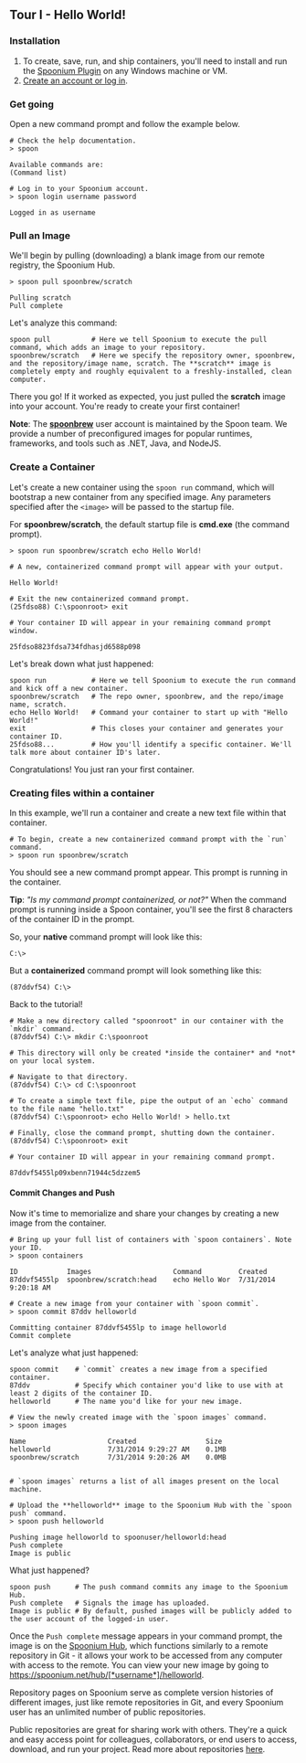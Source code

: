 ## Tour I - Hello World!

### Installation

1. To create, save, run, and ship containers, you'll need to install and run the [Spoonium Plugin](http://start.spoon.net/install) on any Windows machine or VM.
2. [Create an account or log in](http://spoon.net/sso/spoonium.net/login?return_to=https://spoonium.net/docs#try-it).

### Get going

Open a new command prompt and follow the example below.

	# Check the help documentation.
	> spoon

	Available commands are:
	(Command list)
	
	# Log in to your Spoonium account.
	> spoon login username password

	Logged in as username

### Pull an  Image

We'll begin by pulling (downloading) a blank image from our remote registry, the Spoonium Hub.

```
> spoon pull spoonbrew/scratch

Pulling scratch
Pull complete
```

Let's analyze this command:

```
spoon pull			# Here we tell Spoonium to execute the pull command, which adds an image to your repository.
spoonbrew/scratch	# Here we specify the repository owner, spoonbrew, and the repository/image name, scratch. The **scratch** image is completely empty and roughly equivalent to a freshly-installed, clean computer. 
```

There you go! If it worked as expected, you just pulled the **scratch** image into your account. You're ready to create your first container!

**Note**: The **[spoonbrew](http://spoonium.net/hub/spoonbrew)** user account is maintained by the Spoon team. We provide a number of preconfigured images for popular runtimes, frameworks, and tools such as .NET, Java, and NodeJS. 

### Create a Container

Let's create a new container using the `spoon run` command, which will bootstrap a new container from any specified image. Any parameters specified after the `<image>` will be passed to the startup file. 

For **spoonbrew/scratch**, the default startup file is **cmd.exe** (the command prompt). 

```
> spoon run spoonbrew/scratch echo Hello World!

# A new, containerized command prompt will appear with your output.

Hello World! 

# Exit the new containerized command prompt.
(25fdso88) C:\spoonroot> exit

# Your container ID will appear in your remaining command prompt window.

25fdso8823fdsa734fdhasjd6588p098
```

Let's break down what just happened:

```
spoon run			# Here we tell Spoonium to execute the run command and kick off a new container.
spoonbrew/scratch	# The repo owner, spoonbrew, and the repo/image name, scratch.
echo Hello World!	# Command your container to start up with "Hello World!"
exit				# This closes your container and generates your container ID.
25fdso88...			# How you'll identify a specific container. We'll talk more about container ID's later.
```

Congratulations! You just ran your first container.

### Creating files within a container

In this example, we'll run a container and create a new text file within that container. 

```
# To begin, create a new containerized command prompt with the `run` command.
> spoon run spoonbrew/scratch
```

You should see a new command prompt appear. This prompt is running in the container. 

**Tip**: *"Is my command prompt containerized, or not?"* When the command prompt is running inside a Spoon container, you'll see the first 8 characters of the container ID in the prompt.

So, your **native** command prompt will look like this:

	C:\>

But a **containerized** command prompt will look something like this: 

	(87ddvf54) C:\>

Back to the tutorial!


```
# Make a new directory called "spoonroot" in our container with the `mkdir` command.
(87ddvf54) C:\> mkdir C:\spoonroot

# This directory will only be created *inside the container* and *not* on your local system.
```

```
# Navigate to that directory. 
(87ddvf54) C:\> cd C:\spoonroot

# To create a simple text file, pipe the output of an `echo` command to the file name "hello.txt"
(87ddvf54) C:\spoonroot> echo Hello World! > hello.txt
```


```
# Finally, close the command prompt, shutting down the container. 
(87ddvf54) C:\spoonroot> exit

# Your container ID will appear in your remaining command prompt.

87ddvf5455lp09xbenn71944c5dzzem5
```

#### Commit Changes and Push

Now it's time to memorialize and share your changes by creating a new image from the container.

```
# Bring up your full list of containers with `spoon containers`. Note your ID.
> spoon containers
	
ID            Images                    Command  		Created
87ddvf5455lp  spoonbrew/scratch:head	echo Hello Wor  7/31/2014 9:20:18 AM
```
```
# Create a new image from your container with `spoon commit`.
> spoon commit 87ddv helloworld
	
Committing container 87ddvf5455lp to image helloworld
Commit complete
```

Let's analyze what just happened:

```
spoon commit	# `commit` creates a new image from a specified container.
87ddv			# Specify which container you'd like to use with at least 2 digits of the container ID.
helloworld		# The name you'd like for your new image.
```

```
# View the newly created image with the `spoon images` command.
> spoon images
	
Name                    Created					Size
helloworld		 		7/31/2014 9:29:27 AM	0.1MB
spoonbrew/scratch	 	7/31/2014 9:20:26 AM	0.0MB


# `spoon images` returns a list of all images present on the local machine.
```

```
# Upload the **helloworld** image to the Spoonium Hub with the `spoon push` command.
> spoon push helloworld

Pushing image helloworld to spoonuser/helloworld:head
Push complete
Image is public
```

What just happened?

```
spoon push		# The push command commits any image to the Spoonium Hub.
Push complete	# Signals the image has uploaded.
Image is public	# By default, pushed images will be publicly added to the user account of the logged-in user.
```

Once the `Push complete` message appears in your command prompt, the image is on the [Spoonium Hub](http://spoonium.net/hub), which functions similarly to a remote repository in Git - it allows your work to be accessed from any computer with access to the remote. You can view your new image by going to https://spoonium.net/hub/[*username*]/helloworld.

Repository pages on Spoonium serve as complete version histories of different images, just like remote repositories in Git, and every Spoonium user has an unlimited number of public repositories.

Public repositories are great for sharing work with others. They're a quick and easy access point for colleagues, collaborators, or end users to access, download, and run your project. Read more about repositories [here](http://spoonium.net/docs/hub#repositories).